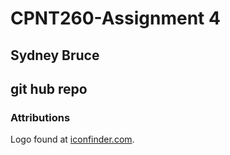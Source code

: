 # CPNT260-Assignment 4
## Sydney Bruce
## git hub repo


### Attributions
Logo found at [iconfinder.com](https://www.iconfinder.com/).
